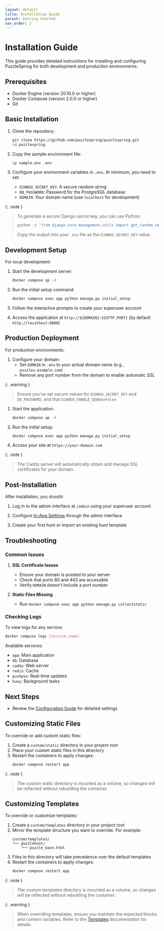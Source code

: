 ```yaml
---
layout: default
title: Installation Guide
parent: Getting Started
nav_order: 2
---
```


# Installation Guide

This guide provides detailed instructions for installing and configuring PuzzleSpring for both development and production environments.

## Prerequisites

- Docker Engine (version 20.10.0 or higher)
- Docker Compose (version 2.0.0 or higher)
- Git

## Basic Installation

1. Clone the repository:
   ``` bash
   git clone https://github.com/puzzlespring/puzzlespring.git
   cd puzzlespring
   ```

2. Copy the sample environment file:
   ``` bash
   cp sample.env .env
   ```

3. Configure your environment variables in `.env`. At minimum, you need to set:
   - `DJANGO_SECRET_KEY`: A secure random string
   - `DB_PASSWORD`: Password for the PostgreSQL database
   - `DOMAIN`: Your domain name (use `localhost` for development)

{: .note }
> To generate a secure Django secret key, you can use Python:
>
> ```python
> python -c 'from django.core.management.utils import get_random_secret_key; print(get_random_secret_key())'
> ```
>
> Copy the output into your `.env` file as the `DJANGO_SECRET_KEY` value.

## Development Setup

For local development:

1. Start the development server:
   ``` bash
   docker compose up -d
   ```

2. Run the initial setup command:
   ``` bash
   docker compose exec app python manage.py initial_setup
   ```

3. Follow the interactive prompts to create your superuser account

4. Access the application at `http://${DOMAIN}:${HTTP_PORT}` (by default `http://localhost:8000`)

## Production Deployment

For production environments:

1. Configure your domain:
   - Set `DOMAIN` in `.env` to your actual domain name (e.g., `puzzles.example.com`)
   - Remove any port number from the domain to enable automatic SSL

{: .warning }
> Ensure you've set secure values for `DJANGO_SECRET_KEY` and `DB_PASSWORD`, and that `DJANGO_ENABLE_DEBUG=False`

2. Start the application:
   ``` bash
   docker compose up -d
   ```

3. Run the initial setup:
   ``` bash
   docker compose exec app python manage.py initial_setup
   ```

4. Access your site at `https://your-domain.com`

{: .note }
> The Caddy server will automatically obtain and manage SSL certificates for your domain.

## Post-Installation

After installation, you should:

1. Log in to the admin interface at `/admin` using your superuser account

2. Configure [In-App Settings](/docs/user-guide/configuration/in-app-settings) through the admin interface

3. Create your first hunt or import an existing hunt template

## Troubleshooting

### Common Issues

1. **SSL Certificate Issues**
   - Ensure your domain is pointed to your server
   - Check that ports 80 and 443 are accessible
   - Verify `DOMAIN` doesn't include a port number

2. **Static Files Missing**
   - Run `docker compose exec app python manage.py collectstatic`

### Checking Logs

To view logs for any service:

``` bash
docker compose logs [service_name]
```

Available services:
- `app`: Main application
- `db`: Database
- `caddy`: Web server
- `redis`: Cache
- `pushpin`: Real-time updates
- `huey`: Background tasks

## Next Steps

- Review the [Configuration Guide](/docs/user-guide/configuration) for detailed settings

## Customizing Static Files

To override or add custom static files:

1. Create a `custom/static` directory in your project root
2. Place your custom static files in this directory
3. Restart the containers to apply changes:
   ```bash
   docker compose restart app
   ```

{: .note }
> The custom static directory is mounted as a volume, so changes will be reflected without rebuilding the container.

## Customizing Templates

To override or customize templates:

1. Create a `custom/templates` directory in your project root
2. Mirror the template structure you want to override. For example:
   ```
   custom/templates/
   └── puzzlehunt/
       └── puzzle_base.html
   ```
3. Files in this directory will take precedence over the default templates
4. Restart the containers to apply changes:
   ```bash
   docker compose restart app
   ```

{: .note }
> The custom templates directory is mounted as a volume, so changes will be reflected without rebuilding the container.

{: .warning }
> When overriding templates, ensure you maintain the expected blocks and context variables. Refer to the [Templates](/docs/technical-reference/templates) documentation for details.
